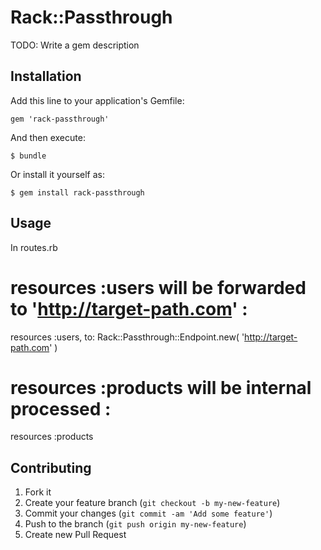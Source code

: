 # Rack::Passthrough

TODO: Write a gem description

## Installation

Add this line to your application's Gemfile:

    gem 'rack-passthrough'

And then execute:

    $ bundle

Or install it yourself as:

    $ gem install rack-passthrough

## Usage

In routes.rb

  # resources :users will be forwarded to 'http://target-path.com' :

  resources :users, to: Rack::Passthrough::Endpoint.new( 'http://target-path.com' )

  # resources :products will be internal processed :

  resources :products


## Contributing

1. Fork it
2. Create your feature branch (`git checkout -b my-new-feature`)
3. Commit your changes (`git commit -am 'Add some feature'`)
4. Push to the branch (`git push origin my-new-feature`)
5. Create new Pull Request
